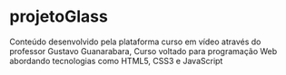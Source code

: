 # projetoGlass
Conteúdo desenvolvido pela plataforma curso em vídeo através do professor Gustavo Guanarabara, Curso voltado para programação Web abordando tecnologias como HTML5, CSS3 e JavaScript
